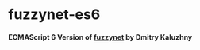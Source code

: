 # fuzzynet-es6
#### ECMAScript 6 Version of [fuzzynet](https://github.com/kaluzhny/fuzzynet) by Dmitry Kaluzhny
